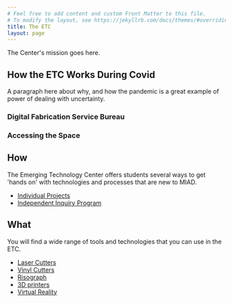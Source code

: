 ```yaml
---
# Feel free to add content and custom Front Matter to this file.
# To modify the layout, see https://jekyllrb.com/docs/themes/#overriding-theme-defaults
title: The ETC
layout: page
---
```


The Center's mission goes here.

## How the ETC Works During Covid
A paragraph here about why, and how the pandemic is a great example of power of dealing with uncertainty.

### Digital Fabrication Service Bureau

### Accessing the Space  

## How
The Emerging Technology Center offers students several ways to get 'hands on' with technologies and processes that are new to MIAD.

* [Individual Projects]()
* [Independent Inquiry Program](/iip/aboutiip.html)
<!-- *
[Emerging Technology Commissions]()
[etc... The Zine]()
 --->

## What
You will find a wide range of tools and technologies that you can use in the ETC.

* [Laser Cutters]()
* [Vinyl Cutters]()
* [Risograph]()
* [3D printers]()
* [Virtual Reality]()

<!-- I'm thinking this might need to be a on a different page
##etc...

## People of the ETC

### Ben

### Kayle

### Student Monitors
--->
